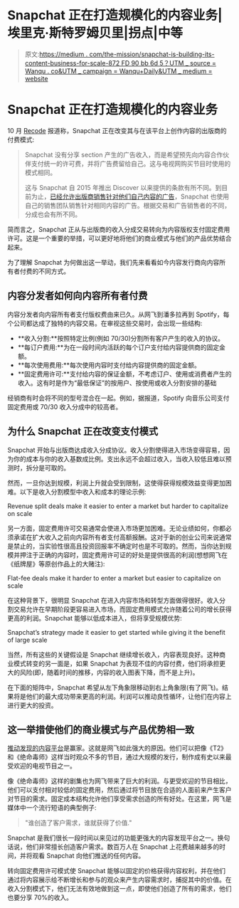 # Snapchat 正在打造规模化的内容业务|埃里克·斯特罗姆贝里|拐点|中等

> 原文:[https://medium . com/the-mission/snapchat-is-building-its-content-business-for-scale-872 FD 90 bb 6d 5？UTM _ source = Wanqu . co&UTM _ campaign = Wanqu+Daily&UTM _ medium = website](https://medium.com/the-mission/snapchat-is-building-its-content-business-for-scale-872fd90bb6d5?utm_source=wanqu.co&utm_campaign=Wanqu+Daily&utm_medium=website)

# Snapchat 正在打造规模化的内容业务



10 月 [Recode](http://www.recode.net/2016/10/18/13326196/snapchat-discover-ad-sales-plan-change) 报道称，Snapchat 正在改变其与在该平台上创作内容的出版商的付费模式:

> Snapchat 没有分享 section 产生的广告收入，而是希望预先向内容合作伙伴支付统一的许可费，并将广告费留给自己。这与电视网购买节目时使用的模式相同。
> 
> 这与 Snapchat 自 2015 年推出 Discover 以来提供的条款有所不同。到目前为止，[已经允许出版商销售针对他们自己内容的广告](http://www.recode.net/2015/3/12/11560116/snapchats-ad-rates-for-its-discover-feature-are-really-high)，Snapchat 也使用自己的销售团队销售针对相同内容的广告。根据交易和广告销售者的不同，分成也会有所不同。

简而言之，Snapchat 正从与出版商的收入分成交易转向为内容版权支付固定费用许可。这是一个重要的举措，可以更好地将他们的商业模式与他们的产品优势结合起来。

为了理解 Snapchat 为何做出这一举动，我们先来看看如今内容发行商向内容所有者付费的不同方式。

## 内容分发者如何向内容所有者付费

内容分发者向内容所有者支付版权费由来已久。从网飞到潘多拉再到 Spotify，每个公司都达成了独特的内容交易。在审视这些交易时，会出现一些结构:

*   **收入分割:**按照特定比例(例如 70/30)分割所有客户产生的收入的协议。
*   **每订户费用:**为在一段时间内活跃的每个订户支付给内容提供商的固定金额。
*   **每次使用费用:**每次使用内容时支付给内容提供商的固定金额。
*   **固定费用许可:**支付给内容的保证金额，不考虑订户、使用或消费者产生的收入。这有时是作为“最低保证”的按用户、按使用或收入分割安排的基础

经销商有时会将不同的型号混合在一起。例如，据报道，Spotify 向音乐公司支付固定费用或 70/30 收入分成中的较高者。

## 为什么 Snapchat 正在改变支付模式

Snapchat 开始与出版商达成收入分成协议。收入分割使得进入市场变得容易，因为你的成本与你的收入基数成比例。支出永远不会超过收入，当收入较低且难以预测时，拆分是可取的。

然而，一旦你达到规模，利润上升就会受到限制，这使得获得规模效益变得更加困难。以下是收入分割模型中收入和成本的理论示例:



Revenue split deals make it easier to enter a market but harder to capitalize on scale



另一方面，固定费用许可交易通常会使进入市场更加困难。无论业绩如何，你都必须承诺在扩大收入之前向内容所有者支付高额报酬。这对于新的创业公司来说通常是禁止的，当实验性很高且投资回报率不确定时也是不可取的。然而，当你达到规模并押注于正确的内容时，固定费用许可证的好处是提供很高的利润(想想网飞在《纸牌屋》等原创作品上的大赌注):



Flat-fee deals make it harder to enter a market but easier to capitalize on scale



在这种背景下，很明显 Snapchat 在进入内容市场和转型方面做得很好。收入分割交易允许在早期阶段更容易进入市场，而固定费用模式允许随着公司的增长获得更高的利润。Snapchat 能够以低成本进入，但将享受规模优势:



Snapchat’s strategy made it easier to get started while giving it the benefit of large scale



当然，所有这些的关键假设是 Snapchat 继续增长收入，内容表现良好。这种商业模式转变的另一面是，如果 Snapchat 为表现不佳的内容付费，他们将承担更大的风险(即，随着时间的推移，内容的收入图表下降，而不是上升)。

在下面的矩阵中，Snapchat 希望从左下角象限移动到右上角象限(有了网飞)。结果将是他们的最大成功带来更高的利润。利润可以推动良性循环，让他们在内容上进行更大的投资。



## 这一举措使他们的商业模式与产品优势相一致

[推动发现的内容平台](/the-mission/3-predictions-for-the-future-of-live-video-9fb145cc262b#.2c6e8e9lx)是赢家。这就是网飞如此强大的原因。他们可以把像《T2》和《绝命毒师》这样当时观众不多的节目，通过大规模的发行，制作成有史以来最受欢迎的电视节目之一。

像《绝命毒师》这样的剧集也为网飞带来了巨大的利润。与更受欢迎的节目相比，他们可以支付相对较低的固定费用，然后通过将节目放在合适的人面前来产生客户对节目的需求。固定成本结构允许他们享受需求创造的所有好处。在这里，网飞是媒体中一个流行短语的典型例子:

> "谁创造了客户需求，谁就获得了价值."

Snapchat 是我们很长一段时间以来见过的功能更强大的内容发现平台之一。换句话说，他们非常擅长创造客户需求。数百万人在 Snapchat 上花费越来越多的时间，并将观看 Snapchat 向他们推送的任何内容。

转向固定费用许可模式使 Snapchat 能够以固定的价格获得内容权利，并在他们通过将内容展示给不断增长和参与的观众来产生内容需求时，捕捉其中的价值。在收入分割模式下，他们无法有效地做到这一点，即使他们创造了所有的需求，他们也要分享 70%的收入。



